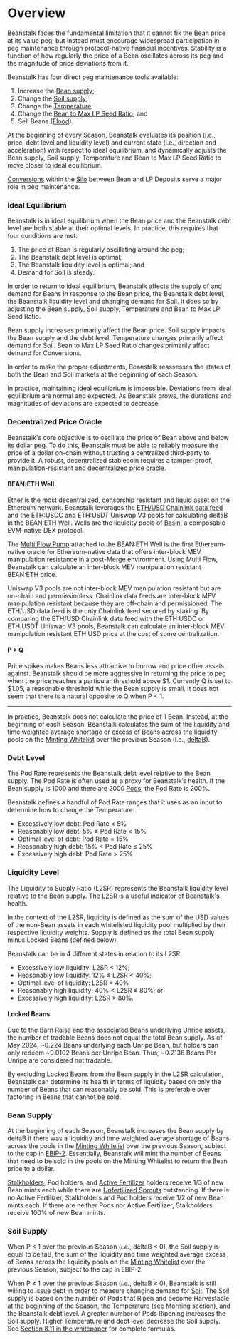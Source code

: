 # Overview

Beanstalk faces the fundamental limitation that it cannot fix the Bean price at its value peg, but instead must encourage widespread participation in peg maintenance through protocol-native financial incentives. Stability is a function of how regularly the price of a Bean oscillates across its peg and the magnitude of price deviations from it.

Beanstalk has four direct peg maintenance tools available:

1. Increase the [Bean supply](overview.md#bean-supply);
2. Change the [Soil supply](overview.md#soil-supply);
3. Change the [Temperature](temperature.md);&#x20;
4. Change the [Bean to Max LP Seed Ratio](bean-to-max-lp-seed-ratio.md); and
5. Sell Beans ([Flood](flood.md)).

At the beginning of every [Season](../farm/sun.md), Beanstalk evaluates its position (i.e., price, debt level and liquidity level) and current state (i.e., direction and acceleration) with respect to ideal equilibrium, and dynamically adjusts the Bean supply, Soil supply, Temperature and Bean to Max LP Seed Ratio to move closer to ideal equilibrium.

[Conversions](convert.md) within the [Silo](../farm/silo/) between Bean and LP Deposits serve a major role in peg maintenance.

### **Ideal Equilibrium**

Beanstalk is in ideal equilibrium when the Bean price and the Beanstalk debt level are both stable at their optimal levels. In practice, this requires that four conditions are met:

1. The price of Bean is regularly oscillating around the peg;
2. The Beanstalk debt level is optimal;
3. The Beanstalk liquidity level is optimal; and
4. Demand for Soil is steady.

In order to return to ideal equilibrium, Beanstalk affects the supply of and demand for Beans in response to the Bean price, the Beanstalk debt level, the Beanstalk liquidity level and changing demand for Soil. It does so by adjusting the Bean supply, Soil supply, Temperature and Bean to Max LP Seed Ratio.

Bean supply increases primarily affect the Bean price. Soil supply impacts the Bean supply and the debt level. Temperature changes primarily affect demand for Soil. Bean to Max LP Seed Ratio changes primarily affect demand for Conversions.

In order to make the proper adjustments, Beanstalk reassesses the states of both the Bean and Soil markets at the beginning of each Season.

In practice, maintaining ideal equilibrium is impossible. Deviations from ideal equilibrium are normal and expected. As Beanstalk grows, the durations and magnitudes of deviations are expected to decrease.

### **Decentralized Price Oracle**

Beanstalk's core objective is to oscillate the price of Bean above and below its dollar peg. To do this, Beanstalk must be able to reliably measure the price of a dollar on-chain without trusting a centralized third-party to provide it. A robust, decentralized stablecoin requires a tamper-proof, manipulation-resistant and decentralized price oracle.

#### BEAN:ETH Well

Ether is the most decentralized, censorship resistant and liquid asset on the Ethereum network. Beanstalk leverages the [ETH/USD Chainlink data feed](https://data.chain.link/ethereum/mainnet/crypto-usd/eth-usd) and the ETH:USDC and ETH:USDT Uniswap V3 pools for calculating deltaB in the BEAN:ETH Well. Wells are the liquidity pools of [Basin](https://basin.exchange/), a composable EVM-native DEX protocol.

The [Multi Flow Pump](https://basin.exchange/multi-flow-pump.pdf) attached to the BEAN:ETH Well is the first Ethereum-native oracle for Ethereum-native data that offers inter-block MEV manipulation resistance in a post-Merge environment. Using Multi Flow, Beanstalk can calculate an inter-block MEV manipulation resistant BEAN:ETH price.

Uniswap V3 pools are not inter-block MEV manipulation resistant but are on-chain and permissionless. Chainlink data feeds are inter-block MEV manipulation resistant because they are off-chain and permissioned. The ETH/USD data feed is the only Chainlink feed secured by staking. By comparing the ETH/USD Chainlink data feed with the ETH:USDC or ETH:USDT Uniswap V3 pools, Beanstalk can calculate an inter-block MEV manipulation resistant ETH:USD price at the cost of some centralization.

#### P > Q

Price spikes makes Beans less attractive to borrow and price other assets against. Beanstalk should be more aggressive in returning the price to peg when the price reaches a particular threshold above $1. Currently Q is set to $1.05, a reasonable threshold while the Bean supply is small. It does not seem that there is a natural opposite to Q when P < 1.

***

In practice, Beanstalk does not calculate the price of 1 Bean. Instead, at the beginning of each Season, Beanstalk calculates the sum of the liquidity and time weighted average shortage or excess of Beans across the liquidity pools on the [Minting Whitelist](../farm/sun.md#minting-whitelist) over the previous Season (i.e., [deltaB](../protocol/glossary.md#deltab)).

### **Debt Level**

The Pod Rate represents the Beanstalk debt level relative to the Bean supply. The Pod Rate is often used as a proxy for Beanstalk’s health. If the Bean supply is 1000 and there are 2000 [Pods](../farm/field.md#pods), the Pod Rate is 200%.

Beanstalk defines a handful of Pod Rate ranges that it uses as an input to determine how to change the Temperature:

* Excessively low debt: Pod Rate < 5%
* Reasonably low debt: 5% ≤ Pod Rate < 15%
* Optimal level of debt: Pod Rate = 15%
* Reasonably high debt: 15% < Pod Rate ≤ 25%
* Excessively high debt: Pod Rate > 25%

### Liquidity Level

The Liquidity to Supply Ratio (L2SR) represents the Beanstalk liquidity level relative to the Bean supply. The L2SR is a useful indicator of Beanstalk's health.

In the context of the L2SR, liquidity is defined as the sum of the USD values of the non-Bean assets in each whitelisted liquidity pool multiplied by their respective liquidity weights. Supply is defined as the total Bean supply minus Locked Beans (defined below).

Beanstalk can be in 4 different states in relation to its L2SR:

* Excessively low liquidity: L2SR < 12%;
* Reasonably low liquidity: 12% ≤ L2SR < 40%;
* Optimal level of liquidity: L2SR = 40%
* Reasonably high liquidity: 40% < L2SR ≤ 80%; or
* Excessively high liquidity: L2SR > 80%.

#### Locked Beans

Due to the Barn Raise and the associated Beans underlying Unripe assets, the number of tradable Beans does not equal the total Bean supply. As of May 2024, \~0.224 Beans underlying each Unripe Bean, but holders can only redeem \~0.0102 Beans per Unripe Bean. Thus, \~0.2138 Beans Per Unripe are considered not tradable.

By excluding Locked Beans from the Bean supply in the L2SR calculation, Beanstalk can determine its health in terms of liquidity based on only the number of Beans that can reasonably be sold. This is preferable over factoring in Beans that cannot be sold.

### **Bean Supply**

At the beginning of each Season, Beanstalk increases the Bean supply by deltaB if there was a liquidity and time weighted average shortage of Beans across the pools in the [Minting Whitelist](../farm/sun.md#minting-whitelist) over the previous Season, subject to the cap in [EBIP-2](https://arweave.net/3GyVJLO0YqhwJHWZeiykWYu4G6SsfcV0alP-1DfMygk). Essentially, Beanstalk will mint the number of Beans that need to be sold in the pools on the Minting Whitelist to return the Bean price to a dollar.

[Stalkholders](../farm/silo/#the-stalk-system), Pod holders, and [Active Fertilizer](../farm/barn.md#fertilizer) holders receive 1/3 of new Bean mints each while there are [Unfertilized Sprouts](../farm/barn.md#fertilizer) outstanding. If there is no Active Fertilizer, Stalkholders and Pod holders receive 1/2 of new Bean mints each. If there are neither Pods nor Active Fertilizer, Stalkholders receive 100% of new Bean mints.

### **Soil Supply**

When P < 1 over the previous Season (_i.e._, deltaB < 0), the Soil supply is equal to deltaB, the sum of the liquidity and time weighted average excess of Beans across the liquidity pools on the [Minting Whitelist](../farm/sun.md#minting-whitelist) over the previous Season, subject to the cap in EBIP-2.

When P ≥ 1 over the previous Season (_i.e._, deltaB ≥ 0), Beanstalk is still willing to issue debt in order to measure changing demand for [Soil](../farm/field.md#soil). The Soil supply is based on the number of Pods that Ripen and become Harvestable at the beginning of the Season, the Temperature (see [Morning](temperature.md#morning) section), and the Beanstalk debt level. A greater number of Pods Ripening increases the Soil supply. Higher Temperature and debt level decrease the Soil supply. See [Section 8.11 in the whitepaper](https://bean.money/beanstalk.pdf#subsection.8.11) for complete formulas.
